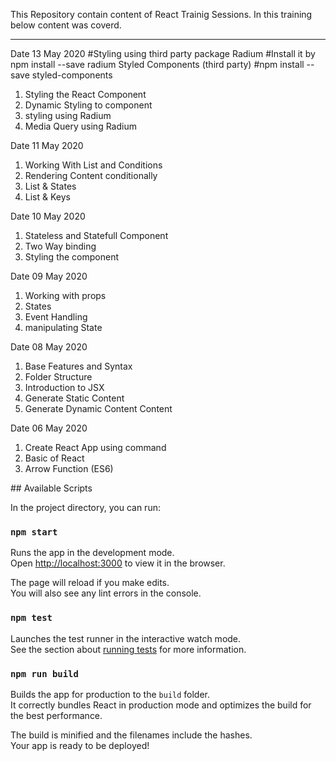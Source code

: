 This Repository contain content of React Trainig Sessions.
In this training below content was coverd.
<hr/>
Date 13 May 2020
#Styling using third party package Radium
#Install it by npm install --save radium
Styled Components (third party)
#npm install --save styled-components
<ol>
    <li>Styling the React Component</li>
    <li>Dynamic Styling to component</li>
    <li>styling using Radium</li>
    <li>Media Query using Radium</li>
    
</ol>

Date 11 May 2020
<ol>
    <li>Working With List and Conditions</li>
    <li>Rendering Content conditionally</li>
    <li>List & States</li>
    <li>List & Keys</li>
</ol>

Date 10 May 2020
<ol>
    <li>Stateless and Statefull Component</li>
    <li>Two Way binding</li>
    <li>Styling the component</li>
</ol>

Date 09 May 2020
<ol>
    <li>Working with props</li>
    <li>States</li>
    <li>Event Handling</li>
    <li>manipulating State</li>
</ol>

Date 08 May 2020
<ol>
    <li>Base Features and Syntax</li>
    <li>Folder Structure</li>
    <li>Introduction to JSX</li>
    <li>Generate Static Content</li>
    <li>Generate Dynamic Content Content</li>
</ol>

Date 06 May 2020
<ol>
    <li>Create React App using command</li>
    <li>Basic of React</li>
    <li>Arrow Function (ES6)</li>
</ol>
## Available Scripts

In the project directory, you can run:

### `npm start`

Runs the app in the development mode.<br>
Open [http://localhost:3000](http://localhost:3000) to view it in the browser.

The page will reload if you make edits.<br>
You will also see any lint errors in the console.

### `npm test`

Launches the test runner in the interactive watch mode.<br>
See the section about [running tests](#running-tests) for more information.

### `npm run build`

Builds the app for production to the `build` folder.<br>
It correctly bundles React in production mode and optimizes the build for the best performance.

The build is minified and the filenames include the hashes.<br>
Your app is ready to be deployed!

